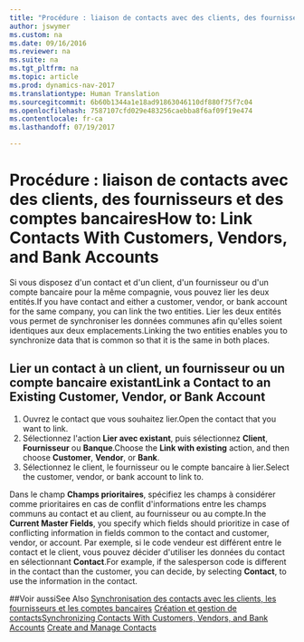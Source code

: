 ```yaml
---
title: "Procédure : liaison de contacts avec des clients, des fournisseurs et des comptes bancaires"
author: jswymer
ms.custom: na
ms.date: 09/16/2016
ms.reviewer: na
ms.suite: na
ms.tgt_pltfrm: na
ms.topic: article
ms.prod: dynamics-nav-2017
ms.translationtype: Human Translation
ms.sourcegitcommit: 6b60b1344a1e18ad91863046110df880f75f7c04
ms.openlocfilehash: 7587107cfd029e483256caebba8f6af09f19e474
ms.contentlocale: fr-ca
ms.lasthandoff: 07/19/2017

---
```

# <a name="how-to-link-contacts-with-customers-vendors-and-bank-accounts"></a><span data-ttu-id="4b1e3-102">Procédure : liaison de contacts avec des clients, des fournisseurs et des comptes bancaires</span><span class="sxs-lookup"><span data-stu-id="4b1e3-102">How to: Link Contacts With Customers, Vendors, and Bank Accounts</span></span>
<span data-ttu-id="4b1e3-103">Si vous disposez d'un contact et d'un client, d'un fournisseur ou d'un compte bancaire pour la même compagnie, vous pouvez lier les deux entités.</span><span class="sxs-lookup"><span data-stu-id="4b1e3-103">If you have contact and either a customer, vendor, or bank account for the same company, you can link the two entities.</span></span> <span data-ttu-id="4b1e3-104">Lier les deux entités vous permet de synchroniser les données communes afin qu'elles soient identiques aux deux emplacements.</span><span class="sxs-lookup"><span data-stu-id="4b1e3-104">Linking the two entities enables you to synchronize data that is common so that it is the same in both places.</span></span>

## <a name="link-a-contact-to-an-existing-customer-vendor-or-bank-account"></a><span data-ttu-id="4b1e3-105">Lier un contact à un client, un fournisseur ou un compte bancaire existant</span><span class="sxs-lookup"><span data-stu-id="4b1e3-105">Link a Contact to an Existing Customer, Vendor, or Bank Account</span></span>
1. <span data-ttu-id="4b1e3-106">Ouvrez le contact que vous souhaitez lier.</span><span class="sxs-lookup"><span data-stu-id="4b1e3-106">Open the contact that you want to link.</span></span>
2. <span data-ttu-id="4b1e3-107">Sélectionnez l'action **Lier avec existant**, puis sélectionnez **Client**, **Fournisseur** ou **Banque**.</span><span class="sxs-lookup"><span data-stu-id="4b1e3-107">Choose the **Link with existing** action, and then choose **Customer**, **Vendor**, or **Bank**.</span></span>
3. <span data-ttu-id="4b1e3-108">Sélectionnez le client, le fournisseur ou le compte bancaire à lier.</span><span class="sxs-lookup"><span data-stu-id="4b1e3-108">Select the customer, vendor, or bank account to link to.</span></span>

 <span data-ttu-id="4b1e3-109">Dans le champ **Champs prioritaires**, spécifiez les champs à considérer comme prioritaires en cas de conflit d'informations entre les champs communs au contact et au client, au fournisseur ou au compte.</span><span class="sxs-lookup"><span data-stu-id="4b1e3-109">In the **Current Master Fields**, you specify which fields should prioritize in case of conflicting information in fields common to the contact and customer, vendor, or account.</span></span> <span data-ttu-id="4b1e3-110">Par exemple, si le code vendeur est différent entre le contact et le client, vous pouvez décider d'utiliser les données du contact en sélectionnant **Contact**.</span><span class="sxs-lookup"><span data-stu-id="4b1e3-110">For example, if the salesperson code is different in the contact than the customer, you can decide, by selecting **Contact**, to use the information in the contact.</span></span>


##<a name="see-also"></a><span data-ttu-id="4b1e3-111">Voir aussi</span><span class="sxs-lookup"><span data-stu-id="4b1e3-111">See Also</span></span>
<span data-ttu-id="4b1e3-112">[Synchronisation des contacts avec les clients, les fournisseurs et les comptes bancaires](marketing-synchronize-contacts-customers-vendors-bank-accounts.md)
[Création et gestion de contacts](marketing-contacts.md)</span><span class="sxs-lookup"><span data-stu-id="4b1e3-112">[Synchronizing Contacts With Customers, Vendors, and Bank Accounts](marketing-synchronize-contacts-customers-vendors-bank-accounts.md)
[Create and Manage Contacts](marketing-contacts.md)</span></span>  

